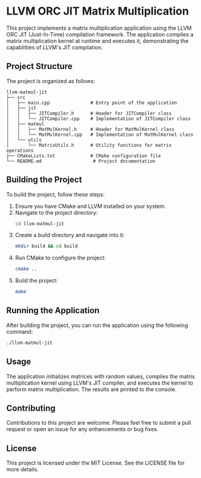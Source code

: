 # LLVM ORC JIT Matrix Multiplication

This project implements a matrix multiplication application using the LLVM ORC JIT (Just-In-Time) compilation framework. The application compiles a matrix multiplication kernel at runtime and executes it, demonstrating the capabilities of LLVM's JIT compilation.

## Project Structure

The project is organized as follows:

```
llvm-matmul-jit
├── src
│   ├── main.cpp               # Entry point of the application
│   ├── jit
│   │   ├── JITCompiler.h      # Header for JITCompiler class
│   │   └── JITCompiler.cpp    # Implementation of JITCompiler class
│   ├── matmul
│   │   ├── MatMulKernel.h     # Header for MatMulKernel class
│   │   └── MatMulKernel.cpp   # Implementation of MatMulKernel class
│   └── utils
│       └── MatrixUtils.h      # Utility functions for matrix operations
├── CMakeLists.txt             # CMake configuration file
└── README.md                   # Project documentation
```

## Building the Project

To build the project, follow these steps:

1. Ensure you have CMake and LLVM installed on your system.
2. Navigate to the project directory:
   ```bash
   cd llvm-matmul-jit
   ```
3. Create a build directory and navigate into it:
   ```bash
   mkdir build && cd build
   ```
4. Run CMake to configure the project:
   ```bash
   cmake ..
   ```
5. Build the project:
   ```bash
   make
   ```

## Running the Application

After building the project, you can run the application using the following command:

```bash
./llvm-matmul-jit
```

## Usage

The application initializes matrices with random values, compiles the matrix multiplication kernel using LLVM's JIT compiler, and executes the kernel to perform matrix multiplication. The results are printed to the console.

## Contributing

Contributions to this project are welcome. Please feel free to submit a pull request or open an issue for any enhancements or bug fixes.

## License

This project is licensed under the MIT License. See the LICENSE file for more details.